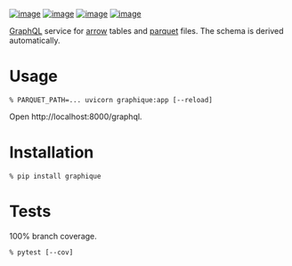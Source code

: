 [![image](https://img.shields.io/travis/coady/graphique.svg)](https://travis-ci.com/coady/graphique)
[![image](https://readthedocs.org/projects/graphique/badge)](https://graphique.readthedocs.io)
[![image](https://img.shields.io/badge/code%20style-black-000000.svg)](https://pypi.org/project/black/)
[![image](http://mypy-lang.org/static/mypy_badge.svg)](http://mypy-lang.org/)

[GraphQL](https://graphql.org) service for [arrow](https://arrow.apache.org) tables
and [parquet](https://parquet.apache.org) files.
The schema is derived automatically.

# Usage
```console
% PARQUET_PATH=... uvicorn graphique:app [--reload]
```

Open http://localhost:8000/graphql.

# Installation
```console
% pip install graphique
```

# Tests
100% branch coverage.

```console
% pytest [--cov]
```
